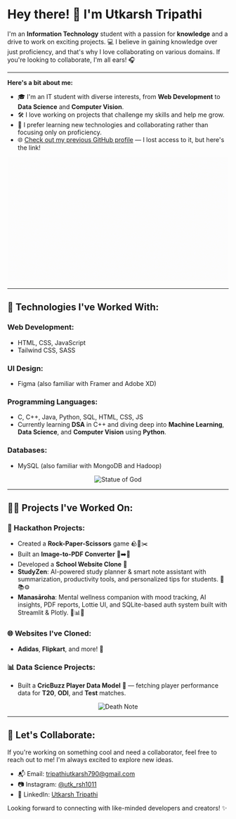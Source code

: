 # Hey there! 👋 I'm Utkarsh Tripathi

I'm an **Information Technology** student with a passion for **knowledge** and a drive to work on exciting projects. 💻 I believe in gaining knowledge over just proficiency, and that's why I love collaborating on various domains. If you're looking to collaborate, I'm all ears! 🎧

---

**Here's a bit about me:**
- 🎓 I'm an IT student with diverse interests, from **Web Development** to **Data Science** and **Computer Vision**.
- 🛠 I love working on projects that challenge my skills and help me grow.
- 🚀 I prefer learning new technologies and collaborating rather than focusing only on proficiency.
- 🌐 [Check out my previous GitHub profile](https://github.com/ut-stack) — I lost access to it, but here's the link!

<p align="center">
  <img src="https://github.com/ut-stax/ut-stax/blob/main/hello-world-animation.gif" alt="Hello World Animation" />
</p>

---

## 🔧 Technologies I've Worked With:

### Web Development:
- HTML, CSS, JavaScript
- Tailwind CSS, SASS

### UI Design:
- Figma (also familiar with Framer and Adobe XD)

### Programming Languages:
- C, C++, Java, Python, SQL, HTML, CSS, JS
- Currently learning **DSA** in C++ and diving deep into **Machine Learning**, **Data Science**, and **Computer Vision** using **Python**.

### Databases:
- MySQL (also familiar with MongoDB and Hadoop)

<p align="center">
  <img src="https://github.com/ut-stax/ut-stax/blob/main/statue-of-god.gif" alt="Statue of God" />
</p>

---

## 🧑‍💻 Projects I've Worked On:

### 🚀 Hackathon Projects:
- Created a **Rock-Paper-Scissors** game 🪨📄✂️  
- Built an **Image-to-PDF Converter** 📸➡️📄  
- Developed a **School Website Clone** 🏫  
- **StudyZen**: AI-powered study planner & smart note assistant with summarization, productivity tools, and personalized tips for students. 🧠📚⚙️  
- **Manasāroha**: Mental wellness companion with mood tracking, AI insights, PDF reports, Lottie UI, and SQLite-based auth system built with Streamlit & Plotly. 🌿📊🧘  

### 🌐 Websites I've Cloned:
- **Adidas**, **Flipkart**, and more! 🛒  

### 📊 Data Science Projects:
- Built a **CricBuzz Player Data Model** 🏏 — fetching player performance data for **T20**, **ODI**, and **Test** matches.

<p align="center">
  <img src="https://github.com/ut-stax/ut-stax/blob/main/death-note.gif" alt="Death Note" />
</p>

---

## 🤝 Let's Collaborate:

If you're working on something cool and need a collaborator, feel free to reach out to me! I'm always excited to explore new ideas.

- 📬 Email: [tripathiutkarsh790@gmail.com](mailto:tripathiutkarsh790@gmail.com)
- 📷 Instagram: [@utk_rsh1011](https://www.instagram.com/utk_rsh1011/)
- 💼 LinkedIn: [Utkarsh Tripathi](https://www.linkedin.com/in/utkarsh-tripathi-399206283/?originalSubdomain=in)

Looking forward to connecting with like-minded developers and creators! ✨
